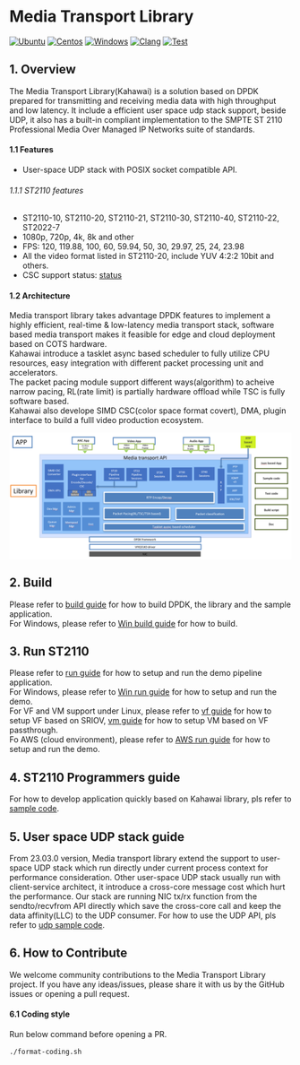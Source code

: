 # Media Transport Library

[![Ubuntu](https://github.com/OpenVisualCloud/Media-Transport-Library/actions/workflows/ubuntu_build.yml/badge.svg)](https://github.com/OpenVisualCloud/Media-Transport-Library/actions/workflows/ubuntu_build.yml)
[![Centos](https://github.com/OpenVisualCloud/Media-Transport-Library/actions/workflows/centos_build.yaml/badge.svg)](https://github.com/OpenVisualCloud/Media-Transport-Library/actions/workflows/centos_build.yaml)
[![Windows](https://github.com/OpenVisualCloud/Media-Transport-Library/actions/workflows/windows.yml/badge.svg)](https://github.com/OpenVisualCloud/Media-Transport-Library/actions/workflows/windows.yml)
[![Clang](https://github.com/OpenVisualCloud/Media-Transport-Library/actions/workflows/clang_build.yml/badge.svg)](https://github.com/OpenVisualCloud/Media-Transport-Library/actions/workflows/clang_build.yml)
[![Test](https://github.com/OpenVisualCloud/Media-Transport-Library/actions/workflows/ubuntu_build_with_gtest.yml/badge.svg)](https://github.com/OpenVisualCloud/Media-Transport-Library/actions/workflows/ubuntu_build_with_gtest.yml)

## 1. Overview

The Media Transport Library(Kahawai) is a solution based on DPDK prepared for transmitting and receiving media data with high throughput and low latency. It include a efficient user space udp stack support, beside UDP, it also has a built-in compliant implementation to the SMPTE ST 2110 Professional Media Over Managed IP Networks suite of standards.

#### 1.1 Features

* User-space UDP stack with POSIX socket compatible API.

###### 1.1.1 ST2110 features

* ST2110-10, ST2110-20, ST2110-21, ST2110-30, ST2110-40, ST2110-22, ST2022-7
* 1080p, 720p, 4k, 8k and other
* FPS: 120, 119.88, 100, 60, 59.94, 50, 30, 29.97, 25, 24, 23.98
* All the video format listed in ST2110-20, include YUV 4:2:2 10bit and others.
* CSC support status: [status](doc/convert.md)

#### 1.2 Architecture

Media transport library takes advantage DPDK features to implement a highly efficient, real-time & low-latency media transport stack, software based media transport makes it feasible for edge and cloud deployment based on COTS hardware.<br>
Kahawai introduce a tasklet async based scheduler to fully utilize CPU resources, easy integration with different packet processing unit and accelerators.<br>
The packet pacing module support different ways(algorithm) to acheive narrow pacing, RL(rate limit) is partially hardware offload while TSC is fully software based.<br>
Kahawai also develope SIMD CSC(color space format covert), DMA, plugin interface to build a fulll video production ecosystem.
<div align="center">
<img src="doc/png/arch.png" align="center" alt="overall architecture">
</div>

## 2. Build

Please refer to [build guide](doc/build.md) for how to build DPDK, the library and the sample application.<br>
For Windows, please refer to [Win build guide](doc/build_WIN.md) for how to build.

## 3. Run ST2110

Please refer to [run guide](doc/run.md) for how to setup and run the demo pipeline application.<br>
For Windows, please refer to [Win run guide](doc/run_WIN.md) for how to setup and run the demo.<br>
For VF and VM support under Linux, please refer to [vf guide](doc/vf.md) for how to setup VF based on SRIOV, [vm guide](doc/vm.md) for how to setup VM based on VF passthrough.<br>
Fo AWS (cloud environment), please refer to [AWS run guide](doc/aws.md) for how to setup and run the demo.

## 4. ST2110 Programmers guide

For how to develop application quickly based on Kahawai library, pls refer to [sample code](app/sample).

## 5. User space UDP stack guide

From 23.03.0 version, Media transport library extend the support to user-space UDP stack which run directly under current process context for performance consideration. Other user-space UDP stack usually run with client-service architect, it introduce a cross-core message cost which hurt the performance. Our stack are running NIC tx/rx function from the sendto/recvfrom API directly which save the cross-core call and keep the data affinity(LLC) to the UDP consumer. For how to use the UDP API, pls refer to [udp sample code](app/udp).

## 6. How to Contribute

We welcome community contributions to the Media Transport Library project. If you have any ideas/issues, please share it with us by the GitHub issues or opening a pull request.

#### 6.1 Coding style

Run below command before opening a PR.

```bash
./format-coding.sh
```
